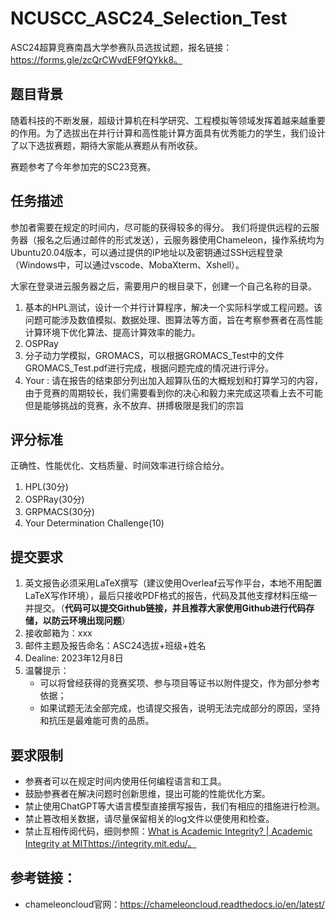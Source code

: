 # NCUSCC_ASC24_Selection_Test

ASC24超算竞赛南昌大学参赛队员选拔试题，报名链接：https://forms.gle/zcQrCWvdEF9fQYkk8。

## 题目背景

随着科技的不断发展，超级计算机在科学研究、工程模拟等领域发挥着越来越重要的作用。为了选拔出在并行计算和高性能计算方面具有优秀能力的学生，我们设计了以下选拔赛题，期待大家能从赛题从有所收获。

赛题参考了今年参加完的SC23竞赛。

## 任务描述

参加者需要在规定的时间内，尽可能的获得较多的得分。
我们将提供远程的云服务器（报名之后通过邮件的形式发送），云服务器使用Chameleon，操作系统均为Ubuntu20.04版本，可以通过提供的IP地址以及密钥通过SSH远程登录（Windows中，可以通过vscode、MobaXterm、Xshell）。

大家在登录进云服务器之后，需要用户的根目录下，创建一个自己名称的目录。

1. 基本的HPL测试，设计一个并行计算程序，解决一个实际科学或工程问题。该问题可能涉及数值模拟、数据处理、图算法等方面，旨在考察参赛者在高性能计算环境下优化算法、提高计算效率的能力。
2. OSPRay
3. 分子动力学模拟，GROMACS，可以根据GROMACS_Test中的文件GROMACS_Test.pdf进行完成，根据问题完成的情况进行评分。
4. Your : 请在报告的结束部分列出加入超算队伍的大概规划和打算学习的内容，由于竞赛的周期较长，我们需要看到你的决心和毅力来完成这项看上去不可能但是能够挑战的竞赛，永不放弃、拼搏极限是我们的宗旨
## 评分标准

正确性、性能优化、文档质量、时间效率进行综合给分。

1. HPL(30分)
2. OSPRay(30分)
3. GRPMACS(30分)
4. Your Determination Challenge(10)

## 提交要求
1. 英文报告必须采用LaTeX撰写（建议使用Overleaf云写作平台，本地不用配置LaTeX写作环境），最后只接收PDF格式的报告，代码及其他支撑材料压缩一并提交。（**代码可以提交Github链接，并且推荐大家使用Github进行代码存储，以防云环境出现问题**）
2. 接收邮箱为：xxx
3. 邮件主题及报告命名：ASC24选拔+班级+姓名
4. Dealine: 2023年12月8日
5. 温馨提示：
   * 可以将曾经获得的竞赛奖项、参与项目等证书以附件提交，作为部分参考依据；
   * 如果试题无法全部完成，也请提交报告，说明无法完成部分的原因，坚持和抗压是最难能可贵的品质。

## 要求限制

* 参赛者可以在规定时间内使用任何编程语言和工具。
* 鼓励参赛者在解决问题时创新思维，提出可能的性能优化方案。
* 禁止使用ChatGPT等大语言模型直接撰写报告，我们有相应的措施进行检测。
* 禁止篡改相关数据，请尽量保留相关的log文件以便使用和检查。
* 禁止互相传阅代码，细则参照：[What is Academic Integrity? | Academic Integrity at MIT](https://integrity.mit.edu/)https://integrity.mit.edu/。

## 参考链接：
* chameleoncloud官网：https://chameleoncloud.readthedocs.io/en/latest/
